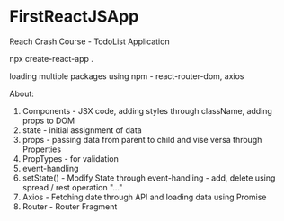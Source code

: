 # FirstReactJSApp
Reach Crash Course - TodoList Application

npx create-react-app .

loading multiple packages using npm - react-router-dom, axios

About:
1. Components - JSX code, adding styles through className, adding props to DOM
2. state - initial assignment of data
3. props - passing data from parent to child and vise versa through Properties
4. PropTypes - for validation
5. event-handling
6. setState() - Modify State through event-handling - add, delete using spread / rest operation "..."
7. Axios - Fetching date through API and loading data using Promise
8. Router - Router Fragment


